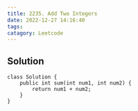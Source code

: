 ```yaml
---
title: 2235. Add Two Integers
date: 2022-12-27 14:16:40
tags:
catagory: Leetcode
---
```


## Solution

```
class Solution {
    public int sum(int num1, int num2) {
        return num1 + num2;
    }
}
```
